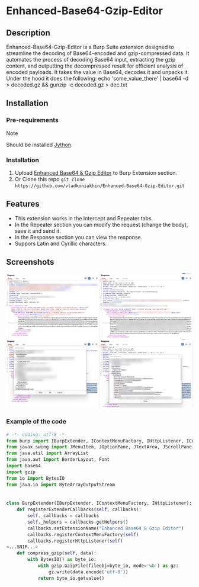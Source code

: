 # Enhanced-Base64-Gzip-Editor

## Description

Enhanced-Base64-Gzip-Editor is a Burp Suite extension designed to streamline the decoding of Base64-encoded and gzip-compressed data. It automates the process of decoding Base64 input, extracting the gzip content, and outputting the decompressed result for efficient analysis of encoded payloads.
It takes the value in Base64, decodes it and unpacks it. Under the hood it does the following: echo 'some_value_there' | base64 -d > decoded.gz && gunzip -c decoded.gz > dec.txt

## Installation

### Pre-requirements

> [!NOTE]
> Should be installed [Jython](https://www.jython.org/download.html).

### Installation 

1. Upload [Enhanced Base64 & Gzip Editor](Enhanced_Base64_%26_Gzip_Editor.py) to Burp Extension section.
2. Or Clone this repo `git clone https://github.com/vladkoniakhin/Enhanced-Base64-Gzip-Editor.git`

## Features 

- This extension works in the Intercept and Repeater tabs.
- In the Repeater section you can modify the request (change the body), save it and send it.
- In the Response section you can view the response.
- Suppors Latin and Cyrillic characters.

## Screenshots

![Encoded request](img/1.png)
![Decoded](img/2.png)

### Example of the code

```python
# -*- coding: utf-8 -*-
from burp import IBurpExtender, IContextMenuFactory, IHttpListener, IContextMenuInvocation
from javax.swing import JMenuItem, JOptionPane, JTextArea, JScrollPane, JButton, JPanel, JDialog
from java.util import ArrayList
from java.awt import BorderLayout, Font
import base64
import gzip
from io import BytesIO
from java.io import ByteArrayOutputStream


class BurpExtender(IBurpExtender, IContextMenuFactory, IHttpListener):
    def registerExtenderCallbacks(self, callbacks):
        self._callbacks = callbacks
        self._helpers = callbacks.getHelpers()
        callbacks.setExtensionName("Enhanced Base64 & Gzip Editor")
        callbacks.registerContextMenuFactory(self)
        callbacks.registerHttpListener(self)
<...SNIP...>
    def compress_gzip(self, data):
        with BytesIO() as byte_io:
            with gzip.GzipFile(fileobj=byte_io, mode='wb') as gz:
                gz.write(data.encode('utf-8'))
            return byte_io.getvalue()
```
